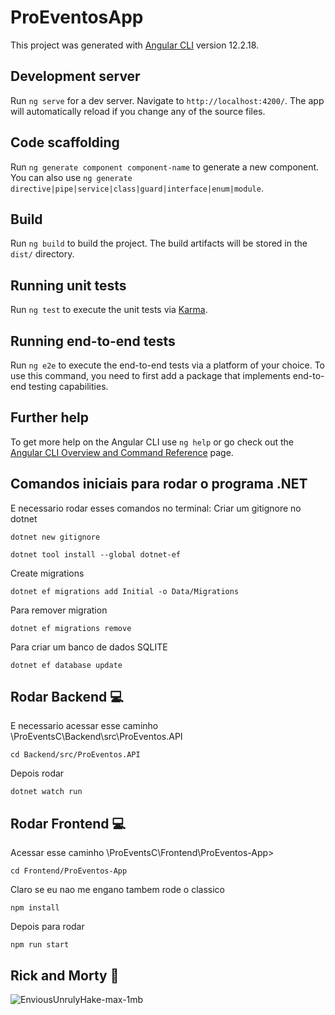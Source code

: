 # ProEventosApp

This project was generated with [Angular CLI](https://github.com/angular/angular-cli) version 12.2.18.

## Development server

Run `ng serve` for a dev server. Navigate to `http://localhost:4200/`. The app will automatically reload if you change any of the source files.

## Code scaffolding

Run `ng generate component component-name` to generate a new component. You can also use `ng generate directive|pipe|service|class|guard|interface|enum|module`.

## Build

Run `ng build` to build the project. The build artifacts will be stored in the `dist/` directory.

## Running unit tests

Run `ng test` to execute the unit tests via [Karma](https://karma-runner.github.io).

## Running end-to-end tests

Run `ng e2e` to execute the end-to-end tests via a platform of your choice. To use this command, you need to first add a package that implements end-to-end testing capabilities.

## Further help

To get more help on the Angular CLI use `ng help` or go check out the [Angular CLI Overview and Command Reference](https://angular.io/cli) page.

## Comandos iniciais para rodar o programa .NET

E necessario rodar esses comandos no terminal:
Criar um gitignore no dotnet

```
dotnet new gitignore
```

```
dotnet tool install --global dotnet-ef
```

Create migrations

```
dotnet ef migrations add Initial -o Data/Migrations
```

Para remover migration

```
dotnet ef migrations remove
```

Para criar um banco de dados SQLITE

```
dotnet ef database update
```

## Rodar Backend :computer:

E necessario acessar esse caminho \ProEventsC\Backend\src\ProEventos.API

```
cd Backend/src/ProEventos.API
```

Depois rodar

```
dotnet watch run
```

## Rodar Frontend :computer:

Acessar esse caminho \ProEventsC\Frontend\ProEventos-App>

```
cd Frontend/ProEventos-App
```

Claro se eu nao me engano tambem rode o classico

```
npm install
```

Depois para rodar

```
npm run start
```
## Rick and Morty :ghost:
![EnviousUnrulyHake-max-1mb](https://user-images.githubusercontent.com/73189635/206342290-776b1647-0905-4597-b34f-aa022d9b1542.gif)
